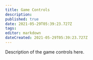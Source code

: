 ```yaml
---
title: Game Controls
description: 
published: true
date: 2021-05-29T05:39:23.727Z
tags: 
editor: markdown
dateCreated: 2021-05-29T05:39:23.727Z
---
```


Description of the game controls here.